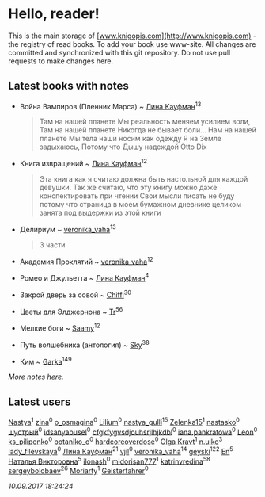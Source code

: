 # Hello, reader!
This is the main storage of [www.knigopis.com](http://www.knigopis.com) - the registry of read books.
To add your book use www-site. All changes are committed and synchronized with this git repository.
Do not use pull requests to make changes here.


## Latest books with notes
* Война Вампиров (Пленник Марса) ~ [Лина Кауфман](users/143/143278479-vkontakte)<sup>13</sup>
    > Там на нашей планете
    > Мы реальность меняем усилием воли,
    > Там на нашей планете 
    > Никогда не бывает боли...
    > Нам на нашей планете
    > Мы тела наши носим как одежду
    > Я на Земле задыхаюсь,
    > Потому что Дышу надеждой
    > Otto Dix

* Книга извращений ~ [Лина Кауфман](users/143/143278479-vkontakte)<sup>12</sup>
    > Эта книга как я считаю должна быть настольной для каждой девушки.
    > Так же считаю, что эту книгу можно даже конспектировать при чтении 
    > Свои мысли писать не буду потому что страница в моем бумажном дневнике целиком занята под 
    > выдержки из этой книги

* Делириум ~ [veronika_vaha](users/876/87639392-vkontakte)<sup>13</sup>
    > 3 части

* Академия Проклятий ~ [veronika_vaha](users/876/87639392-vkontakte)<sup>12</sup>

* Ромео и Джульетта ~ [Лина Кауфман](users/143/143278479-vkontakte)<sup>4</sup>

* Закрой дверь за совой ~ [Chiffi](users/105/105831994080785626680-google)<sup>30</sup>

* Цветы для Элджернона ~ [Tr](users/122/12282474-vkontakte)<sup>56</sup>

* Мелкие боги ~ [Saamy](users/115/115226508-vkontakte)<sup>12</sup>

* Путь волшебника (антология) ~ [Sky](users/118/118049897850017649660-google)<sup>38</sup>

* Ким ~ [Garka](users/115/115753719718250012620-google)<sup>149</sup>


_More notes [here](latest_books_with_notes.md)._


## Latest users
[Nastya](users/516/51669619-vkontakte)<sup>1</sup> 
[zina](users/786/786527-vkontakte)<sup>0</sup> 
[o_osmagina](users/506/50652378-vkontakte)<sup>0</sup> 
[Lilium](users/313/313831364-vkontakte)<sup>0</sup> 
[nastya_gulli](users/186/18695910-vkontakte)<sup>15</sup> 
[Zelenka15](users/144/1446641552071661-facebook)<sup>1</sup> 
[nastasko](users/233/23306351-vkontakte)<sup>0</sup> 
[шустрый](users/524/52473577-vkontakte)<sup>0</sup> 
[idsanyabusel](users/961/96118990-vkontakte)<sup>0</sup> 
[cfgkfygvsdjouhsrjlhjkdbl](users/138/138262847-vkontakte)<sup>0</sup> 
[iana.pankratowa](users/304/304920449-yandex)<sup>0</sup> 
[Leon](users/114/114512838393973944461-google)<sup>0</sup> 
[ks_pilipenko](users/529/52929341-vkontakte)<sup>0</sup> 
[botaniko_o](users/210/21047334-vkontakte)<sup>0</sup> 
[hardcoreoverdose](users/233/233673386-vkontakte)<sup>0</sup> 
[Olga Kravt](users/102/102717543806288-facebook)<sup>1</sup> 
[n.ulko](users/940/94003654-yandex)<sup>3</sup> 
[lady_filevskaya](users/243/243066854-vkontakte)<sup>0</sup> 
[Лина Кауфман](users/143/143278479-vkontakte)<sup>21</sup> 
[vjil](users/100/100003495005070-facebook)<sup>0</sup> 
[veronika_vaha](users/876/87639392-vkontakte)<sup>14</sup> 
[geyski](users/221/221959664-vkontakte)<sup>122</sup> 
[En](users/333/333646551-vkontakte)<sup>5</sup> 
[Наталья Викторовна](users/162/16233635309913671535-mailru)<sup>5</sup> 
[ilonash](users/182/18241860-vkontakte)<sup>0</sup> 
[midorisan777](users/377/377046272-vkontakte)<sup>1</sup> 
[katrinvredina](users/233/2336755-vkontakte)<sup>58</sup> 
[sergeybolobaev](users/379/37918255-vkontakte)<sup>26</sup> 
[Moriarty](users/224/22419234-vkontakte)<sup>1</sup> 
[Geisterfahrer](users/279/279594688-vkontakte)<sup>0</sup> 


_10.09.2017 18:24:24_
